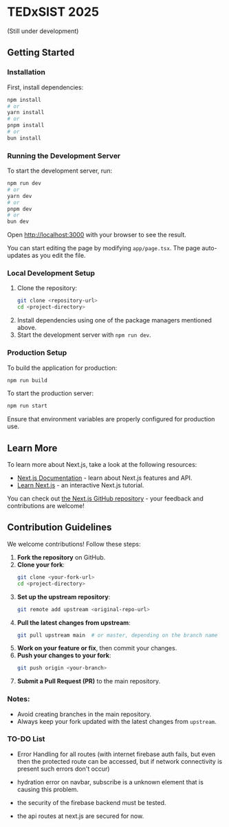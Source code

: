 # TEDxSIST 2025

(Still under development)

## Getting Started

### Installation

First, install dependencies:

```bash
npm install
# or
yarn install
# or
pnpm install
# or
bun install
```

### Running the Development Server

To start the development server, run:

```bash
npm run dev
# or
yarn dev
# or
pnpm dev
# or
bun dev
```

Open [http://localhost:3000](http://localhost:3000) with your browser to see the result.

You can start editing the page by modifying `app/page.tsx`. The page auto-updates as you edit the file.

### Local Development Setup

1. Clone the repository:
   ```bash
   git clone <repository-url>
   cd <project-directory>
   ```
2. Install dependencies using one of the package managers mentioned above.
3. Start the development server with `npm run dev`.

### Production Setup

To build the application for production:

```bash
npm run build
```

To start the production server:

```bash
npm run start
```

Ensure that environment variables are properly configured for production use.

## Learn More

To learn more about Next.js, take a look at the following resources:

- [Next.js Documentation](https://nextjs.org/docs) - learn about Next.js features and API.
- [Learn Next.js](https://nextjs.org/learn) - an interactive Next.js tutorial.

You can check out [the Next.js GitHub repository](https://github.com/vercel/next.js) - your feedback and contributions are welcome!

## Contribution Guidelines

We welcome contributions! Follow these steps:

1. **Fork the repository** on GitHub.
2. **Clone your fork**:
   ```bash
   git clone <your-fork-url>
   cd <project-directory>
   ```
3. **Set up the upstream repository**:
   ```bash
   git remote add upstream <original-repo-url>
   ```
4. **Pull the latest changes from upstream**:
   ```bash
   git pull upstream main  # or master, depending on the branch name
   ```
5. **Work on your feature or fix**, then commit your changes.
6. **Push your changes to your fork**:
   ```bash
   git push origin <your-branch>
   ```
7. **Submit a Pull Request (PR)** to the main repository.

### Notes:

- Avoid creating branches in the main repository.
- Always keep your fork updated with the latest changes from `upstream`.

### TO-DO List

- Error Handling for all routes (with internet firebase auth fails, but even then the protected route can be accessed, but if network connectivity is present such errors don't occur)

- hydration error on navbar, subscribe is a unknown element that is causing this problem.

- the security of the firebase backend must be tested.
- the api routes at next.js are secured for now.
